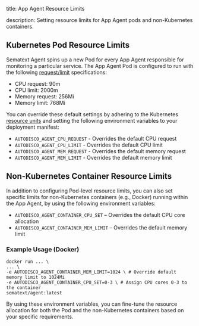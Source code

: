 title: App Agent Resource Limits

description:  Setting resource limits for App Agent pods and non-Kubernetes containers.

## Kubernetes Pod Resource Limits

Sematext Agent spins up a new Pod for every App Agent responsible for monitoring a particular service. The App Agent Pod is configured to run with the following [request/limit](https://kubernetes.io/docs/concepts/configuration/manage-resources-containers/#resource-requests-and-limits-of-pod-and-container) specifications:

- CPU request: 90m
- CPU limit: 2000m
- Memory request: 256Mi
- Memory limit: 768Mi

You can override these default settings by adhering to the Kubernetes [resource units](https://kubernetes.io/docs/concepts/configuration/manage-resources-containers/#resource-units-in-kubernetes) and setting the following environment variables to your deployment manifest:

- `AUTODISCO_AGENT_CPU_REQUEST` - Overrides the default CPU request
- `AUTODISCO_AGENT_CPU_LIMIT` - Overrides the default CPU limit
- `AUTODISCO_AGENT_MEM_REQUEST` - Overrides the default memory request
- `AUTODISCO_AGENT_MEM_LIMIT` - Overrides the default memory limit

## Non-Kubernetes Container Resource Limits

In addition to configuring Pod-level resource limits, you can also set specific limits for non-Kubernetes containers (e.g., Docker) running within the App Agent, by using the following environment variables:

- `AUTODISCO_AGENT_CONTAINER_CPU_SET` – Overrides the default CPU core allocation
- `AUTODISCO_AGENT_CONTAINER_MEM_LIMIT` – Overrides the default memory limit

### Example Usage (Docker)

```
docker run ... \
... \
-e AUTODISCO_AGENT_CONTAINER_MEM_LIMIT=1024 \ # Override default memory limit to 1024Mi
-e AUTODISCO_AGENT_CONTAINER_CPU_SET=0-3 \ # Assign CPU cores 0-3 to the container
sematext/agent:latest
```

By using these environment variables, you can fine-tune the resource allocation for both the Pod and the non-Kubernetes containers based on your specific requirements.
